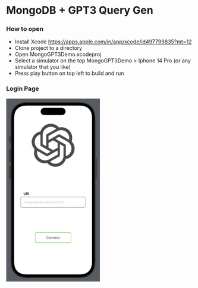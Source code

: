 #  MongoDB + GPT3 Query Gen

### How to open

- Install Xcode https://apps.apple.com/in/app/xcode/id497799835?mt=12
- Clone project to a directory 
- Open MongoGPT3Demo.xcodeproj
- Select a simulator on the top MongoGPT3Demo > Iphone 14 Pro (or any simulator that you like)
- Press play button on top left to build and run

### Login Page

<img src="Images/login.png" width=50% height=50%>

